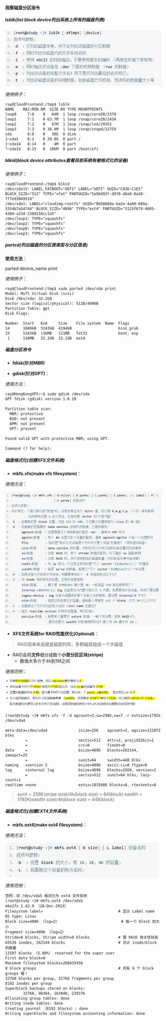 #### 观察磁盘分区指令
##### lsblk(list block device列出系统上所有的磁盘列表)

![0](./img/09Chapter/Capture14.PNG)

*使用例子*：

```Shell
ray@CloudFrontend:/tmp$ lsblk
NAME    MAJ:MIN RM  SIZE RO TYPE MOUNTPOINTS
loop0     7:0    0   64M  1 loop /snap/core20/2379
loop1     7:1    0 63.7M  1 loop /snap/core20/2434
loop2     7:2    0   87M  1 loop /snap/lxd/29351
loop3     7:3    0 38.8M  1 loop /snap/snapd/21759
sda       8:0    0   30G  0 disk 
├─sda1    8:1    0 29.9G  0 part /
├─sda14   8:14   0    4M  0 part 
└─sda15   8:15   0  106M  0 part /boot/efi

```
##### blkid(block device attributes查看目前系统有被格式化的设备)

*使用例子*：

```Shell
ray@CloudFrontend:/tmp$ blkid
/dev/sda15: LABEL_FATBOOT="UEFI" LABEL="UEFI" UUID="C83D-C1E5" BLOCK_SIZE="512" TYPE="vfat" PARTUUID="5a96d93f-d978-48a9-8a28-777e93049518"
/dev/sda1: LABEL="cloudimg-rootfs" UUID="0b58668a-ba2e-4a00-b89a-3354b7a547d4" BLOCK_SIZE="4096" TYPE="ext4" PARTUUID="5123f679-d605-4389-a23d-2369218cc1a5"
/dev/loop1: TYPE="squashfs"
/dev/loop2: TYPE="squashfs"
/dev/loop0: TYPE="squashfs"
/dev/loop3: TYPE="squashfs"
```

##### parted(列出磁盘的分区表类型与分区信息)

**使用方法**：

parted device_name print

*使用例子*：

```Shell
ray@CloudFrontend:/tmp$ sudo parted /dev/sda print
Model: Msft Virtual Disk (scsi)
Disk /dev/sda: 32.2GB
Sector size (logical/physical): 512B/4096B
Partition Table: gpt
Disk Flags: 

Number  Start   End     Size    File system  Name  Flags
14      1049kB  5243kB  4194kB                     bios_grub
15      5243kB  116MB   111MB   fat32              boot, esp
 1      116MB   32.2GB  32.1GB  ext4
```

##### 磁盘分区命令

- **fdisk(针对MBR)**

- **gdisk(针对GPT)**：

*使用方法*：
```Shell
ray@HongKongVPS:~$ sudo gdisk /dev/sda
GPT fdisk (gdisk) version 1.0.10

Partition table scan:
  MBR: protective
  BSD: not present
  APM: not present
  GPT: present

Found valid GPT with protective MBR; using GPT.

Command (? for help):
```

##### 磁盘格式化(创建XFS文件系统)
- **mkfs.xfs(make xfs filesystem)**：

*使用方法*：

![0](./img/09Chapter/Capture15.PNG)

- **XFS文件系统for RAID性能优化(Optional)**：
> RAID简单来说就是磁盘列阵，多颗磁盘组成一个大磁盘

- RAID会将**文件**细分成数个**小型分区区块(stripe)**
    - 数值大多介于4k到1M之间

*使用范例*：

![0](./img/09Chapter/Capture16.PNG)

```Shell
[root@study ~]# mkfs.xfs -f -d agcount=2,su=256k,sw=7 -r extsize=1792k /dev/vda4

meta-data=/dev/vda4              isize=256    agcount=2, agsize=131072 blks
         =                       sectsz=512   attr=2, projid32bit=1
         =                       crc=0        finobt=0
data     =                       bsize=4096   blocks=262144, imaxpct=25
         =                       sunit=64     swidth=448 blks
naming   =version 2              bsize=4096   ascii-ci=0 ftype=0
log      =internal log           bsize=4096   blocks=2560, version=2
         =                       sectsz=512   sunit=64 blks, lazy-count=1
realtime =none                   extsz=1835008 blocks=0, rtextents=0
```

> sunit = 256K(stripe size)/4k(block size) = 64(block)
> swidth = 1792K(swidth size)/4k(block size) = 448(block)
##### 磁盘格式化(创建EXT4文件系统)
- **mkfs.ext4(make ext4 filesystem)**：

*使用方法*：

![0](./img/09Chapter/Capture17.PNG)


*使用范例*：
```Shell
范例：将 /dev/vda5 格式化为 ext4 文件系统
[root@study ~]# mkfs.ext4 /dev/vda5
mke2fs 1.42.9 （28-Dec-2013）
Filesystem label=                                  # 显示 Label name
OS type: Linux
Block size=4096 （log=2）                            # 每一个 block 的大小
Fragment size=4096 （log=2）
Stride=0 blocks, Stripe width=0 blocks             # 跟 RAID 相关性较高
65536 inodes, 262144 blocks                        # 总计 inode/block 的数量
13107 blocks （5.00%） reserved for the super user
First data block=0
Maximum filesystem blocks=268435456
8 block groups                                     # 共有 8 个 block groups 喔！
32768 blocks per group, 32768 fragments per group
8192 inodes per group
Superblock backups stored on blocks:
        32768, 98304, 163840, 229376
Allocating group tables: done
Writing inode tables: done
Creating journal （8192 blocks）: done
Writing superblocks and filesystem accounting information: done
```

